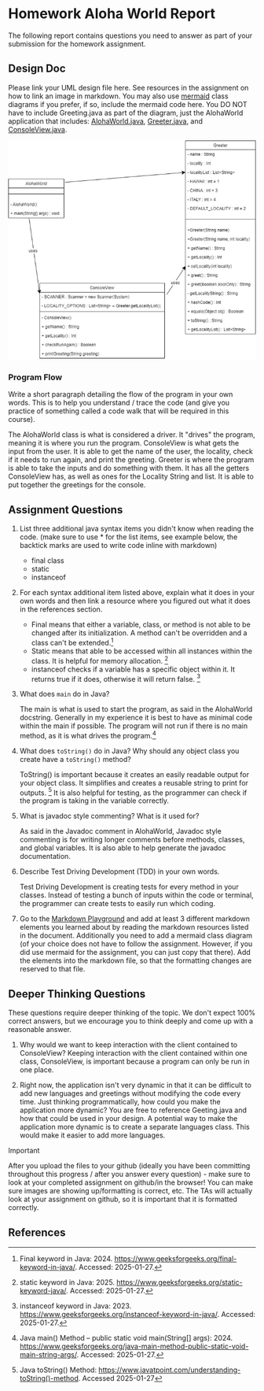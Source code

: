 # Homework Aloha World Report

The following report contains questions you need to answer as part of your submission for the homework assignment. 


## Design Doc
Please link your UML design file here. See resources in the assignment on how to
link an image in markdown. You may also use [mermaid] class diagrams if you prefer, if so, include the mermaid code here.  You DO NOT have to include Greeting.java as part of the diagram, just the AlohaWorld application that includes: [AlohaWorld.java], [Greeter.java], and [ConsoleView.java].

![UML Diagram](alohaWorld.jpg)

### Program Flow
Write a short paragraph detailing the flow of the program in your own words. This is to help you understand / trace the code (and give you practice of something called a code walk that will be required in this course).

The AlohaWorld class is what is considered a driver. It "drives" the program, meaning it is where you run the program. ConsoleView is what gets the input from the user. It is able to get the name of the user, the locality, check if it needs to run again, and print the greeting. Greeter is where the program is able to take the inputs and do something with them. It has all the getters ConsoleView has, as well as ones for the Locality String and list. It is able to put together the greetings for the console.

## Assignment Questions

1. List three additional java syntax items you didn't know when reading the code.  (make sure to use * for the list items, see example below, the backtick marks are used to write code inline with markdown)
   
   * final class
   * static
   * instanceof


2. For each syntax additional item listed above, explain what it does in your own words and then link a resource where you figured out what it does in the references section. 

    * Final means that either a variable, class, or method is not able to be changed after its initialization. A method can't be overridden and a class can't be extended.[^1]
    * Static means that able to be accessed within all instances within the class. It is helpful for memory allocation. [^2]
    * instanceof checks if a variable has a specific object within it. It returns true if it does, otherwise it will return false. [^3]


3. What does `main` do in Java? 

    The main is what is used to start the program, as said in the AlohaWorld docstring. Generally in my experience it is best to have as minimal code within the main if possible. The program will not run if there is no main method, as it is what drives the program.[^4]


4. What does `toString()` do in Java? Why should any object class you create have a `toString()` method?

    ToString() is important because it creates an easily readable output for your object class. It simplifies and creates a reusable string to print for outputs. [^5] It is also helpful for testing, as the programmer can check if the program is taking in the variable correctly.


5. What is javadoc style commenting? What is it used for? 

    As said in the Javadoc comment in AlohaWorld, Javadoc style commenting is for writing longer comments before methods, classes, and global variables. It is also able to help generate the javadoc documentation.


6. Describe Test Driving Development (TDD) in your own words. 

    Test Driving Development is creating tests for every method in your classes. Instead of testing a bunch of inputs within the code or terminal, the programmer can create tests to easily run which coding.


7. Go to the [Markdown Playground](MarkdownPlayground.md) and add at least 3 different markdown elements you learned about by reading the markdown resources listed in the document. Additionally you need to add a mermaid class diagram (of your choice does not have to follow the assignment. However, if you did use mermaid for the assignment, you can just copy that there). Add the elements into the markdown file, so that the formatting changes are reserved to that file.

## Deeper Thinking Questions

These questions require deeper thinking of the topic. We don't expect 100% correct answers, but we encourage you to think deeply and come up with a reasonable answer. 


1. Why would we want to keep interaction with the client contained to ConsoleView?
   Keeping interaction with the client contained within one class, ConsoleView, is important because a program can only be run in one place.


2. Right now, the application isn't very dynamic in that it can be difficult to add new languages and greetings without modifying the code every time. Just thinking programmatically,  how could you make the application more dynamic? You are free to reference Geeting.java and how that could be used in your design.
   A potential way to make the application more dynamic is to create a separate languages class. This would make it easier to add more languages.


> [!IMPORTANT]
>  After you upload the files to your github (ideally you have been committing throughout this progress / after you answer every question) - make sure to look at your completed assignment on github/in the browser! You can make sure images are showing up/formatting is correct, etc. The TAs will actually look at your assignment on github, so it is important that it is formatted correctly.


## References

[^1]: Final keyword in Java: 2024. https://www.geeksforgeeks.org/final-keyword-in-java/. Accessed: 2025-01-27. 

[^2]: static keyword in Java: 2025. https://www.geeksforgeeks.org/static-keyword-java/. Accessed: 2025-01-27.

[^3]: instanceof keyword in Java: 2023. https://www.geeksforgeeks.org/instanceof-keyword-in-java/. Accessed: 2025-01-27.

[^4]: Java main() Method – public static void main(String[] args): 2024. https://www.geeksforgeeks.org/java-main-method-public-static-void-main-string-args/. Accessed: 2025-01-27.

[^5]: Java toString() Method: https://www.javatpoint.com/understanding-toString()-method. Accessed 2025-01-27

<!-- This is a comment, below this link the links in the document are placed here to make ti easier to read. This is an optional style for markdown, and often as a student you will include the links inline. for example [mermaid](https://mermaid.js.org/intro/syntax-reference.html) -->
[mermaid]: https://mermaid.js.org/intro/syntax-reference.html
[AlohaWorld.java]: src/main/java/student/AlohaWorld.java
[Greeter.java]: src/main/java/student/Greeter.java
[ConsoleView.java]: src/main/java/student/ConsoleView.java